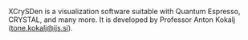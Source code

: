 XCrySDen is a visualization software suitable with Quantum Espresso, CRYSTAL, and many more. It is developed by Professor Anton Kokalj (tone.kokalj@ijs.si).
